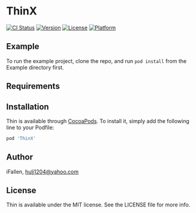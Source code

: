 # ThinX

[![CI Status](https://img.shields.io/travis/iFallen/Thin.svg?style=flat)](https://travis-ci.org/iFallen/Thin)
[![Version](https://img.shields.io/cocoapods/v/Thin.svg?style=flat)](https://cocoapods.org/pods/Thin)
[![License](https://img.shields.io/cocoapods/l/Thin.svg?style=flat)](https://cocoapods.org/pods/Thin)
[![Platform](https://img.shields.io/cocoapods/p/Thin.svg?style=flat)](https://cocoapods.org/pods/Thin)

## Example

To run the example project, clone the repo, and run `pod install` from the Example directory first.

## Requirements

## Installation

Thin is available through [CocoaPods](https://cocoapods.org). To install
it, simply add the following line to your Podfile:

```ruby
pod 'ThinX'
```

## Author

iFallen, hulj1204@yahoo.com

## License

Thin is available under the MIT license. See the LICENSE file for more info.
